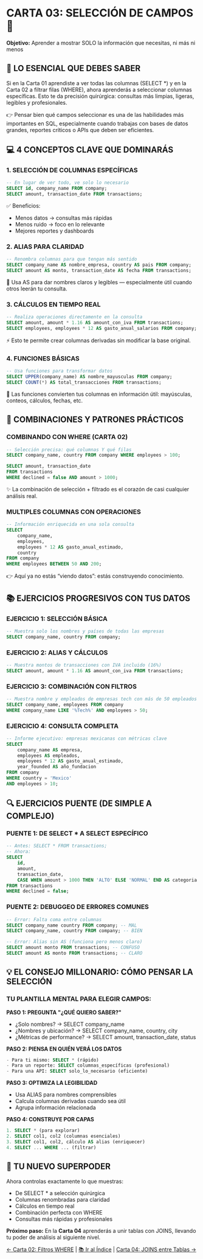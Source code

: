 # CARTA 03: SELECCIÓN DE CAMPOS 🎯

**Objetivo:** Aprender a mostrar SOLO la información que necesitas, ni más ni menos

## 🎯 LO ESENCIAL QUE DEBES SABER

Si en la Carta 01 aprendiste a ver todas las columnas (SELECT *) y en la Carta 02 a filtrar filas (WHERE), ahora aprenderás a seleccionar columnas específicas.
Esto te da precisión quirúrgica: consultas más limpias, ligeras, legibles y profesionales.

👉 Pensar bien qué campos seleccionar es una de las habilidades más importantes en SQL, especialmente cuando trabajas con bases de datos grandes, reportes críticos o APIs que deben ser eficientes.

## 💻 4 CONCEPTOS CLAVE QUE DOMINARÁS

### 1. SELECCIÓN DE COLUMNAS ESPECÍFICAS

```sql
-- En lugar de ver todo, ve solo lo necesario
SELECT id, company_name FROM company;
SELECT amount, transaction_date FROM transactions;
```
✅ Beneficios:
- Menos datos → consultas más rápidas
- Menos ruido → foco en lo relevante
- Mejores reportes y dashboards

### 2. ALIAS PARA CLARIDAD

```sql
-- Renombra columnas para que tengan más sentido
SELECT company_name AS nombre_empresa, country AS pais FROM company;
SELECT amount AS monto, transaction_date AS fecha FROM transactions;
```
📌 Usa AS para dar nombres claros y legibles — especialmente útil cuando otros leerán tu consulta.

### 3. CÁLCULOS EN TIEMPO REAL

```sql
-- Realiza operaciones directamente en la consulta
SELECT amount, amount * 1.16 AS amount_con_iva FROM transactions;
SELECT employees, employees * 12 AS gasto_anual_salarios FROM company;
```
⚡ Esto te permite crear columnas derivadas sin modificar la base original.

### 4. FUNCIONES BÁSICAS

```sql
-- Usa funciones para transformar datos
SELECT UPPER(company_name) AS nombre_mayusculas FROM company;
SELECT COUNT(*) AS total_transacciones FROM transactions;
```
🧠 Las funciones convierten tus columnas en información útil: mayúsculas, conteos, cálculos, fechas, etc.

## 🚀 COMBINACIONES Y PATRONES PRÁCTICOS

### COMBINANDO CON WHERE (CARTA 02)

```sql
-- Selección precisa: qué columnas Y qué filas
SELECT company_name, country FROM company WHERE employees > 100;

SELECT amount, transaction_date
FROM transactions
WHERE declined = false AND amount > 1000;
```
✨ La combinación de selección + filtrado es el corazón de casi cualquier análisis real.

### MULTIPLES COLUMNAS CON OPERACIONES

```sql
-- Información enriquecida en una sola consulta
SELECT 
    company_name,
    employees,
    employees * 12 AS gasto_anual_estimado,
    country
FROM company
WHERE employees BETWEEN 50 AND 200;
```
👉 Aquí ya no estás “viendo datos”: estás construyendo conocimiento.

## 📚 EJERCICIOS PROGRESIVOS CON TUS DATOS

### EJERCICIO 1: SELECCIÓN BÁSICA

```sql
-- Muestra solo los nombres y países de todas las empresas
SELECT company_name, country FROM company;
```

### EJERCICIO 2: ALIAS Y CÁLCULOS

```sql
-- Muestra montos de transacciones con IVA incluido (16%)
SELECT amount, amount * 1.16 AS amount_con_iva FROM transactions;
```

### EJERCICIO 3: COMBINACIÓN CON FILTROS

```sql
-- Muestra nombre y empleados de empresas tech con más de 50 empleados
SELECT company_name, employees FROM company 
WHERE company_name LIKE '%Tech%' AND employees > 50;
```

### EJERCICIO 4: CONSULTA COMPLETA

```sql
-- Informe ejecutivo: empresas mexicanas con métricas clave
SELECT 
    company_name AS empresa,
    employees AS empleados,
    employees * 12 AS gasto_anual_estimado,
    year_founded AS año_fundacion
FROM company
WHERE country = 'Mexico'
AND employees > 10;
```

## 🔍 EJERCICIOS PUENTE (DE SIMPLE A COMPLEJO)

### PUENTE 1: DE SELECT * A SELECT ESPECÍFICO

```sql
-- Antes: SELECT * FROM transactions;
-- Ahora: 
SELECT 
    id,
    amount,
    transaction_date,
    CASE WHEN amount > 1000 THEN 'ALTO' ELSE 'NORMAL' END AS categoria
FROM transactions
WHERE declined = false;
```

### PUENTE 2: DEBUGGEO DE ERRORES COMUNES

```sql
-- Error: Falta coma entre columnas
SELECT company_name country FROM company; -- MAL
SELECT company_name, country FROM company; -- BIEN

-- Error: Alias sin AS (funciona pero menos claro)
SELECT amount monto FROM transactions; -- CONFUSO
SELECT amount AS monto FROM transactions; -- CLARO
```

## 💡 EL CONSEJO MILLONARIO: CÓMO PENSAR LA SELECCIÓN

### TU PLANTILLA MENTAL PARA ELEGIR CAMPOS:

**PASO 1: PREGUNTA "¿QUÉ QUIERO SABER?"**

- ¿Solo nombres? → SELECT company_name
- ¿Nombres y ubicación? → SELECT company_name, country, city
- ¿Métricas de performance? → SELECT amount, transaction_date, status

**PASO 2: PIENSA EN QUIÉN VERÁ LOS DATOS**
```sql
- Para ti mismo: SELECT * (rápido)
- Para un reporte: SELECT columnas_específicas (profesional)
- Para una API: SELECT solo_lo_necesario (eficiente)
```
**PASO 3: OPTIMIZA LA LEGIBILIDAD**

- Usa ALIAS para nombres comprensibles
- Calcula columnas derivadas cuando sea útil
- Agrupa información relacionada

**PASO 4: CONSTRUYE POR CAPAS**
```sql
1. SELECT * (para explorar)
2. SELECT col1, col2 (columnas esenciales)
3. SELECT col1, col2, cálculo AS alias (enriquecer)
4. SELECT ... WHERE ... (filtrar)
```
## 🎯 TU NUEVO SUPERPODER

Ahora controlas exactamente lo que muestras:

- De SELECT * a selección quirúrgica
- Columnas renombradas para claridad
- Cálculos en tiempo real
- Combinación perfecta con WHERE
- Consultas más rápidas y profesionales

**Próximo paso:** En la **Carta 04** aprenderás a unir tablas con JOINS, llevando tu poder de análisis al siguiente nivel.

[← Carta 02: Filtros WHERE](carta_02_filtros_where.md) | [📚 Ir al Índice](INDICE_PRINCIPAL.md) | [Carta 04: JOINS entre Tablas →](carta_04_joins.md)